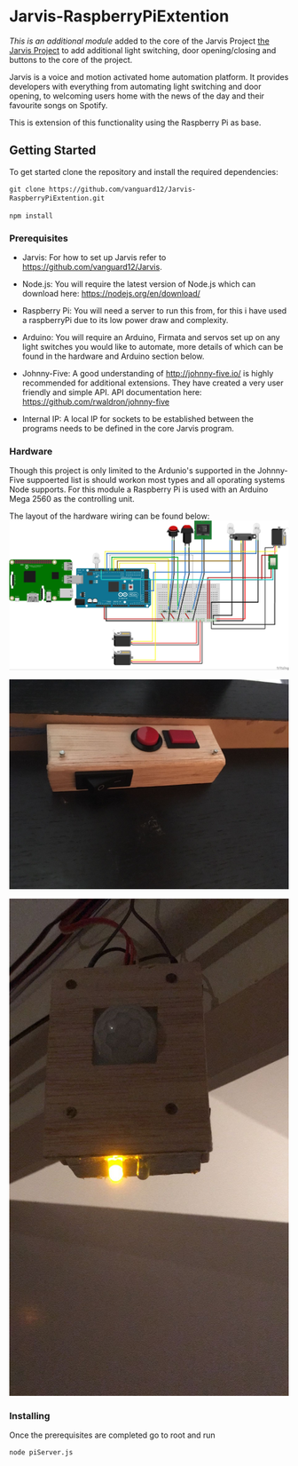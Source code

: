 # Jarvis-RaspberryPiExtention

_This is an additional module_ added to the core of the Jarvis Project [the Jarvis Project](https://github.com/vanguard12/Jarvis) to add additional light switching, door opening/closing and buttons to the core of the project.

Jarvis is a voice and motion activated home automation platform. It provides developers with everything from automating light switching and door opening, to welcoming users home with the news of the day and their favourite songs on Spotify.

This is extension of this functionality using the Raspberry Pi as base.

## Getting Started


To get started clone the repository and install the required dependencies:

```
git clone https://github.com/vanguard12/Jarvis-RaspberryPiExtention.git

npm install
```

### Prerequisites

- Jarvis: For how to set up Jarvis refer to https://github.com/vanguard12/Jarvis.

- Node.js: You will require the latest version of Node.js which can download here: https://nodejs.org/en/download/

- Raspberry Pi: You will need a server to run this from, for this i have used a raspberryPi due to its low power draw and complexity.

- Arduino: You will require an Arduino, Firmata and servos set up on any light switches you would like to automate, more details of which can be found in the hardware and Arduino section below. 

- Johnny-Five: A good understanding of http://johnny-five.io/ is highly recommended for additional extensions. They have created a very user friendly and simple API. API documentation here: https://github.com/rwaldron/johnny-five

- Internal IP: A local IP for sockets to be established between the programs needs to be defined in the core Jarvis program.

### Hardware

Though this project is only limited to the Ardunio's supported in the Johnny-Five suppoerted list is should workon most types and all oporating systems Node supports. For this module a Raspberry Pi is used with an Arduino Mega 2560 as the controlling unit. 

The layout of the hardware wiring can be found below:
![Alt text](images/piServer.jpg?raw=true "Fritzing version of hardware set up")

![Alt text](images/buttons.jpg?raw=true "Fritzing version of button set up")

![Alt text](images/sensor.jpg?raw=true "Fritzing version of sensor set up")

### Installing

Once the prerequisites are completed go to root and run 

```
node piServer.js
```
